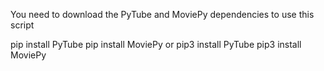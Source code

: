 You need to download the PyTube and MoviePy dependencies to use this script

pip install PyTube
pip install MoviePy
or
pip3 install PyTube
pip3 install MoviePy
